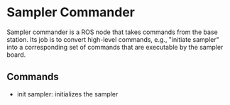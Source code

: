 # Sampler Commander

Sampler commander is a ROS node that takes commands from the base station. Its job is to convert high-level commands, e.g., "initiate sampler" into a corresponding set of commands that are executable by the sampler board.

## Commands

- init sampler: initializes the sampler
